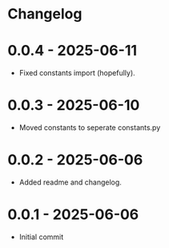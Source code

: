 # Changelog

# 0.0.4 - 2025-06-11
- Fixed constants import (hopefully).

# 0.0.3 - 2025-06-10
- Moved constants to seperate constants.py

# 0.0.2 - 2025-06-06
- Added readme and changelog.

# 0.0.1 - 2025-06-06
- Initial commit